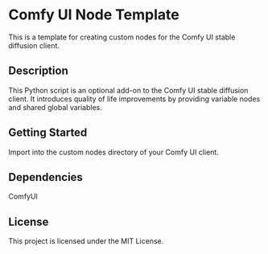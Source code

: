 # Comfy UI Node Template
This is a template for creating custom nodes for the Comfy UI stable diffusion client.

## Description
This Python script is an optional add-on to the Comfy UI stable diffusion client. It introduces quality of life improvements by providing variable nodes and shared global variables.

## Getting Started
Import into the custom nodes directory of your Comfy UI client.

## Dependencies
ComfyUI

## License
This project is licensed under the MIT License.
